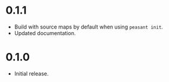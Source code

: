 # 0.1.1

- Build with source maps by default when using `peasant init`.
- Updated documentation.

# 0.1.0

- Initial release.
